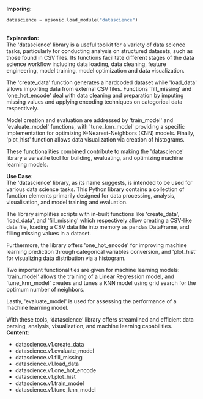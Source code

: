 <b class="custom_code_highlight_green">Imporing:</b><br>
```python
datascience = upsonic.load_module("datascience")
```
<br><b class="custom_code_highlight_green">Explanation:</b><br>The 'datascience' library is a useful toolkit for a variety of data science tasks, particularly for conducting analysis on structured datasets, such as those found in CSV files. Its functions facilitate different stages of the data science workflow including data loading, data cleaning, feature engineering, model training, model optimization and data visualization. 

The 'create_data' function generates a hardcoded dataset while 'load_data' allows importing data from external CSV files. Functions 'fill_missing' and 'one_hot_encode' deal with data cleaning and preparation by imputing missing values and applying encoding techniques on categorical data respectively. 

Model creation and evaluation are addressed by 'train_model' and 'evaluate_model' functions, with 'tune_knn_model' providing a specific implementation for optimizing K-Nearest-Neighbors (KNN) models. Finally, 'plot_hist' function allows data visualization via creation of histograms. 

These functionalities combined contribute to making the 'datascience' library a versatile tool for building, evaluating, and optimizing machine learning models.

<b class="custom_code_highlight_green">Use Case:</b><br>The 'datascience' library, as its name suggests, is intended to be used for various data science tasks. This Python library contains a collection of function elements primarily designed for data processing, analysis, visualisation, and model training and evaluation. 

The library simplifies scripts with in-built functions like 'create_data', 'load_data', and 'fill_missing' which respectively allow creating a CSV-like data file, loading a CSV data file into memory as pandas DataFrame, and filling missing values in a dataset. 

Furthermore, the library offers 'one_hot_encode' for improving machine learning prediction through categorical variables conversion, and 'plot_hist' for visualizing data distribution via a histogram. 

Two important functionalities are given for machine learning models: 'train_model' allows the training of a Linear Regression model, and 'tune_knn_model' creates and tunes a KNN model using grid search for the optimum number of neighbors. 

Lastly, 'evaluate_model' is used for assessing the performance of a machine learning model. 

With these tools, ‘datascience’ library offers streamlined and efficient data parsing, analysis, visualization, and machine learning capabilities.
<br><b class="custom_code_highlight_green">Content:</b><br>
  - datascience.v1.create_data
  - datascience.v1.evaluate_model
  - datascience.v1.fill_missing
  - datascience.v1.load_data
  - datascience.v1.one_hot_encode
  - datascience.v1.plot_hist
  - datascience.v1.train_model
  - datascience.v1.tune_knn_model
